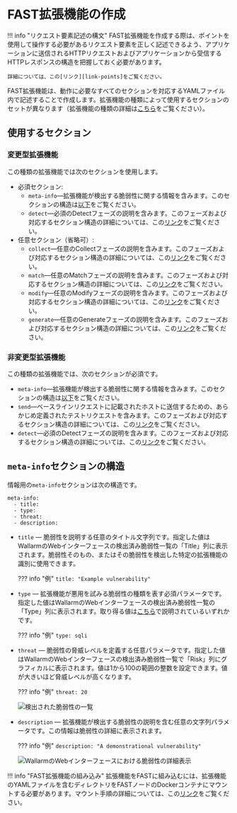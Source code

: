 [link-points]:          points/intro.md
[link-detect]:          detect/phase-detect.md
[link-collect]:         phase-collect.md
[link-match]:           phase-match.md
[link-modify]:          phase-modify.md
[link-send]:            phase-send.md
[link-generate]:        phase-generate.md
[link-extensions]:      using-extension.md
[link-ext-logic]:       logic.md
[link-vuln-list]:       ../vuln-list.md

[img-vulns]:            ../../images/fast/dsl/en/create-extension/vulnerabilities.png
[img-vuln-details]:     ../../images/fast/dsl/en/create-extension/vuln_details.png

[anchor-meta-info]:     #structure-of-the-meta-info-section

# FAST拡張機能の作成

!!! info "リクエスト要素記述の構文"
    FAST拡張機能を作成する際は、ポイントを使用して操作する必要があるリクエスト要素を正しく記述できるよう、アプリケーションに送信されるHTTPリクエストおよびアプリケーションから受信するHTTPレスポンスの構造を把握しておく必要があります。 

    詳細については、この[リンク][link-points]をご覧ください。

FAST拡張機能は、動作に必要なすべてのセクションを対応するYAMLファイル内で記述することで作成します。拡張機能の種類によって使用するセクションのセットが異なります（拡張機能の種類の詳細は[こちら][link-ext-logic]をご覧ください）。

## 使用するセクション

### 変更型拡張機能

この種類の拡張機能では次のセクションを使用します。
* 必須セクション:
    * `meta-info`—拡張機能が検出する脆弱性に関する情報を含みます。このセクションの構造は[以下][anchor-meta-info]をご覧ください。
    * `detect`—必須のDetectフェーズの説明を含みます。このフェーズおよび対応するセクション構造の詳細については、この[リンク][link-detect]をご覧ください。
* 任意セクション（省略可）:
    * `collect`—任意のCollectフェーズの説明を含みます。このフェーズおよび対応するセクション構造の詳細については、この[リンク][link-collect]をご覧ください。
    * `match`—任意のMatchフェーズの説明を含みます。このフェーズおよび対応するセクション構造の詳細については、この[リンク][link-match]をご覧ください。
    * `modify`—任意のModifyフェーズの説明を含みます。このフェーズおよび対応するセクション構造の詳細については、この[リンク][link-modify]をご覧ください。
    * `generate`—任意のGenerateフェーズの説明を含みます。このフェーズおよび対応するセクション構造の詳細については、この[リンク][link-generate]をご覧ください。


### 非変更型拡張機能

この種類の拡張機能では、次のセクションが必須です。
* `meta-info`—拡張機能が検出する脆弱性に関する情報を含みます。このセクションの構造は[以下][anchor-meta-info]をご覧ください。
* `send`—ベースラインリクエストに記載されたホストに送信するための、あらかじめ定義されたテストリクエストを含みます。このフェーズおよび対応するセクション構造の詳細については、この[リンク][link-send]をご覧ください。
* `detect`—必須のDetectフェーズの説明を含みます。このフェーズおよび対応するセクション構造の詳細については、この[リンク][link-detect]をご覧ください。


## `meta-info`セクションの構造

情報用の`meta-info`セクションは次の構造です。

```
meta-info:
  - title:
  - type:
  - threat:
  - description:
```

* `title` — 脆弱性を説明する任意のタイトル文字列です。指定した値はWallarmのWebインターフェースの検出済み脆弱性一覧の「Title」列に表示されます。脆弱性そのもの、またはその脆弱性を検出した特定の拡張機能の識別に使用できます。

    ??? info "例"
        `title: "Example vulnerability"`

* `type` — 拡張機能が悪用を試みる脆弱性の種類を表す必須パラメータです。指定した値はWallarmのWebインターフェースの検出済み脆弱性一覧の「Type」列に表示されます。取り得る値は[こちら][link-vuln-list]で説明されているいずれかです。
   
    ??? info "例"
        `type: sqli`    

* `threat` — 脆弱性の脅威レベルを定義する任意パラメータです。指定した値はWallarmのWebインターフェースの検出済み脆弱性一覧で「Risk」列にグラフィカルに表示されます。値は1から100の範囲の整数を設定できます。値が大きいほど脅威レベルが高くなります。 

    ??? info "例"
        `threat: 20`
    
    ![検出された脆弱性の一覧][img-vulns]

* `description` — 拡張機能が検出する脆弱性の説明を含む任意の文字列パラメータです。この情報は脆弱性の詳細に表示されます。
    
    ??? info "例"
        `description: "A demonstrational vulnerability"`    
    
    ![WallarmのWebインターフェースにおける脆弱性の詳細表示][img-vuln-details]

!!! info "FAST拡張機能の組み込み"
    拡張機能をFASTに組み込むには、拡張機能のYAMLファイルを含むディレクトリをFASTノードのDockerコンテナにマウントする必要があります。マウント手順の詳細については、この[リンク][link-extensions]をご覧ください。